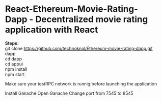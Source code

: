 # React-Ethereum-Movie-Rating-Dapp - Decentralized movie rating application with React

<b>Steps:</b><br>
git clone https://github.com/technoknol/Ethereum-movie-rating-dapp.git dapp <br>
cd dapp<br>
cd appui <br>
npm install<br>
npm start<br>

Make sure your testRPC network is runnig before launching the application

Install Ganache
Open Ganache
Change port from 7545 to 8545
